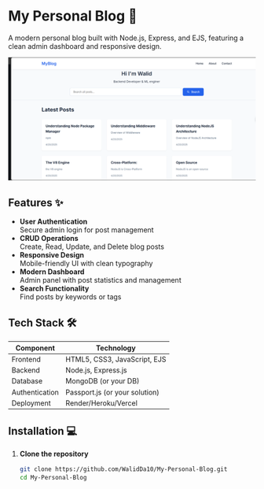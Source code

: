 # My Personal Blog 🚀

A modern personal blog built with Node.js, Express, and EJS, featuring a clean admin dashboard and responsive design.

![Blog Screenshot](public/img/screenshot.png)

## Features ✨

- **User Authentication**  
  Secure admin login for post management
- **CRUD Operations**  
  Create, Read, Update, and Delete blog posts
- **Responsive Design**  
  Mobile-friendly UI with clean typography
- **Modern Dashboard**  
  Admin panel with post statistics and management
- **Search Functionality**  
  Find posts by keywords or tags

## Tech Stack 🛠️

| Component       | Technology |
|-----------------|------------|
| Frontend        | HTML5, CSS3, JavaScript, EJS |
| Backend         | Node.js, Express.js |
| Database        | MongoDB (or your DB) |
| Authentication  | Passport.js (or your solution) |
| Deployment      | Render/Heroku/Vercel |

## Installation 💻

1. **Clone the repository**
   ```bash
   git clone https://github.com/WalidDa10/My-Personal-Blog.git
   cd My-Personal-Blog
